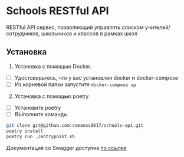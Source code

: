 # Schools RESTful API

RESTful API сервис, позволяющий управлять списком учителей/сотрудников, школьников и классов в рамках школ

## Установка
1. Установка с помощью Docker.
- [ ] Удостоверьтесь, что у вас установлен docker и docker-compose
- [ ] Из корневой папки запустите `docker-compose up`

2. Установка с помощью poetry
- [ ] Установите poetry
- [ ] ВЫполните команды

```bash
git clone git@github.com:romanov9617/schools-api.git
poetry install
poetry run ./entrypoint.sh
```

Документация со Swagger доступна [по ссылке]([url](https://romanov9617.github.io/schools-api/))
